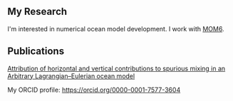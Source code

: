 ## My Research

I'm interested in numerical ocean model development. I work with [MOM6](https://github.com/NOAA-GFDL/MOM6).

## Publications

[Attribution of horizontal and vertical contributions to spurious mixing in an Arbitrary Lagrangian–Eulerian ocean model](https://doi.org/10.1016/j.ocemod.2017.09.008)

My ORCID profile: https://orcid.org/0000-0001-7577-3604
